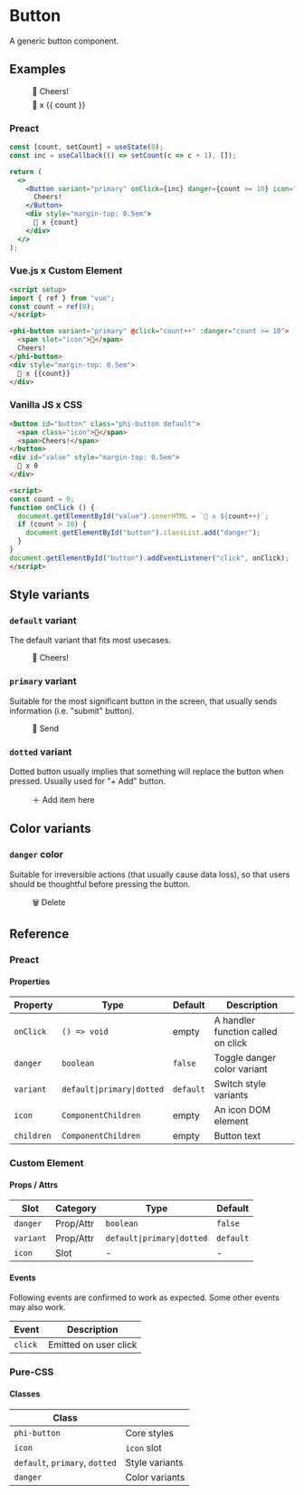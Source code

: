 # Button

A generic button component.

## Examples

<script setup>
import { ref } from "vue";
const count = ref(0);
</script>

<figure>
  <phi-button @click="count++" variant="primary" :danger="count >= 10">
     <span slot="icon">🍺</span>
     Cheers!
  </phi-button>
  <div style="margin-top: 0.5em">
    🍻 x {{ count }}
  </div>
</figure>

### Preact

``` jsx
const [count, setCount] = useState(0);
const inc = useCallback(() => setCount(c => c + 1), []);

return (
  <>
    <Button variant="primary" onClick={inc} danger={count >= 10} icon="🍺">
      Cheers!
    </Button>
    <div style="margin-top: 0.5em">
      🍻 x {count}
    </div>
  </>
);
```

### Vue.js x Custom Element

``` html
<script setup>
import { ref } from "vue";
const count = ref(0);
</script>

<phi-button variant="primary" @click="count++" :danger="count >= 10">
  <span slot="icon">🍺</span>
  Cheers!
</phi-button>
<div style="margin-top: 0.5em">
  🍻 x {{count}}
</div>
```

### Vanilla JS x CSS

``` html
<button id="button" class="phi-button default">
  <span class="icon">🍺</span>
  <span>Cheers!</span>
</button>
<div id="value" style="margin-top: 0.5em">
  🍻 x 0
</div>

<script>
const count = 0;
function onClick () {
  document.getElementById("value").innerHTML = `🍻 x ${count++}`;
  if (count > 10) {
    document.getElementById("button").classList.add("danger");
  }
}
document.getElementById("button").addEventListener("click", onClick);
</script>
```

## Style variants
### `default` variant

The default variant that fits most usecases.

<figure>
  <phi-button variant="default">
    <span slot="icon">🍺</span>
    Cheers!
  </phi-button>
</figure>

### `primary` variant

Suitable for the most significant button in the screen, that usually sends information (i.e. "submit" button).

<figure>
  <phi-button variant="primary">
    <span slot="icon">📩</span>
    Send
  </phi-button>
</figure>

### `dotted` variant

Dotted button usually implies that something will replace the button when pressed. Usually used for "+ Add" button.

<figure>
  <phi-button variant="dotted">
    <span slot="icon">＋</span>
    Add item here
  </phi-button>
</figure>

## Color variants
### `danger` color

Suitable for irreversible actions (that usually cause data loss), so that users should be thoughtful before pressing the button.

<figure>
  <phi-button variant="primary" danger>
    <span slot="icon">🗑️</span>
    Delete
  </phi-button>
</figure>

## Reference
### Preact
#### Properties

| Property   | Type                       | Default   | Description                        |
|------------|----------------------------|-----------|------------------------------------|
| `onClick`  | `() => void`               | empty     | A handler function called on click |
| `danger`   | `boolean`                  | `false`   | Toggle danger color variant        |
| `variant`  | `default\|primary\|dotted` | `default` | Switch style variants              |
| `icon`     | `ComponentChildren`        | empty     | An icon DOM element                |
| `children` | `ComponentChildren`        | empty     | Button text                        |

### Custom Element
#### Props / Attrs

| Slot      | Category  | Type                       | Default   |
|-----------|-----------|----------------------------|-----------|
| `danger`  | Prop/Attr | `boolean`                  | `false`   |
| `variant` | Prop/Attr | `default\|primary\|dotted` | `default` |
| `icon`    | Slot      | -                          | -         |

#### Events

Following events are confirmed to work as expected. Some other events may also work.

| Event   | Description           |
|---------|-----------------------|
| `click` | Emitted on user click |

### Pure-CSS
#### Classes

| Class                          |                |
|--------------------------------|----------------|
| `phi-button`                   | Core styles    |
| `icon`                         | `icon` slot    |
| `default`, `primary`, `dotted` | Style variants |
| `danger`                       | Color variants |
